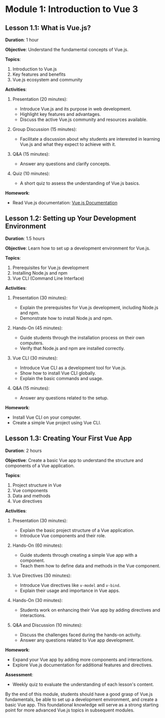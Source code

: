 # Module 1: Introduction to Vue 3

## Lesson 1.1: What is Vue.js?

**Duration**: 1 hour

**Objective**: Understand the fundamental concepts of Vue.js.

**Topics**:

1. Introduction to Vue.js
2. Key features and benefits
3. Vue.js ecosystem and community

**Activities**:

1. Presentation (20 minutes):

   - Introduce Vue.js and its purpose in web development.
   - Highlight key features and advantages.
   - Discuss the active Vue.js community and resources available.

2. Group Discussion (15 minutes):

   - Facilitate a discussion about why students are interested in learning Vue.js and what they expect to achieve with it.

3. Q&A (15 minutes):

   - Answer any questions and clarify concepts.

4. Quiz (10 minutes):
   - A short quiz to assess the understanding of Vue.js basics.

**Homework**:

- Read Vue.js documentation: [Vue.js Documentation](https://v3.vuejs.org/guide/introduction.html)

## Lesson 1.2: Setting up Your Development Environment

**Duration**: 1.5 hours

**Objective**: Learn how to set up a development environment for Vue.js.

**Topics**:

1. Prerequisites for Vue.js development
2. Installing Node.js and npm
3. Vue CLI (Command Line Interface)

**Activities**:

1. Presentation (30 minutes):

   - Explain the prerequisites for Vue.js development, including Node.js and npm.
   - Demonstrate how to install Node.js and npm.

2. Hands-On (45 minutes):

   - Guide students through the installation process on their own computers.
   - Verify that Node.js and npm are installed correctly.

3. Vue CLI (30 minutes):

   - Introduce Vue CLI as a development tool for Vue.js.
   - Show how to install Vue CLI globally.
   - Explain the basic commands and usage.

4. Q&A (15 minutes):
   - Answer any questions related to the setup.

**Homework**:

- Install Vue CLI on your computer.
- Create a simple Vue project using Vue CLI.

## Lesson 1.3: Creating Your First Vue App

**Duration**: 2 hours

**Objective**: Create a basic Vue app to understand the structure and components of a Vue application.

**Topics**:

1. Project structure in Vue
2. Vue components
3. Data and methods
4. Vue directives

**Activities**:

1. Presentation (30 minutes):

   - Explain the basic project structure of a Vue application.
   - Introduce Vue components and their role.

2. Hands-On (60 minutes):

   - Guide students through creating a simple Vue app with a component.
   - Teach them how to define data and methods in the Vue component.

3. Vue Directives (30 minutes):

   - Introduce Vue directives like `v-model` and `v-bind`.
   - Explain their usage and importance in Vue apps.

4. Hands-On (30 minutes):

   - Students work on enhancing their Vue app by adding directives and interactions.

5. Q&A and Discussion (10 minutes):
   - Discuss the challenges faced during the hands-on activity.
   - Answer any questions related to Vue app development.

**Homework**:

- Expand your Vue app by adding more components and interactions.
- Explore Vue.js documentation for additional features and directives.

**Assessment**:

- Weekly quiz to evaluate the understanding of each lesson's content.

By the end of this module, students should have a good grasp of Vue.js fundamentals, be able to set up a development environment, and create a basic Vue app. This foundational knowledge will serve as a strong starting point for more advanced Vue.js topics in subsequent modules.
